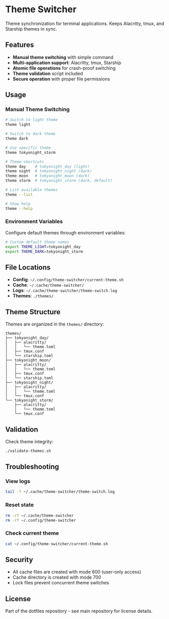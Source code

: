 # Theme Switcher

Theme synchronization for terminal applications. Keeps Alacritty, tmux, and Starship themes in sync.

## Features

- **Manual theme switching** with simple command
- **Multi-application support**: Alacritty, tmux, Starship  
- **Atomic file operations** for crash-proof switching
- **Theme validation** script included
- **Secure operation** with proper file permissions

## Usage

### Manual Theme Switching

```bash
# Switch to light theme
theme light

# Switch to dark theme  
theme dark

# Use specific theme
theme tokyonight_storm

# Theme shortcuts
theme day    # tokyonight_day (light)
theme night  # tokyonight_night (dark)
theme moon   # tokyonight_moon (dark)
theme storm  # tokyonight_storm (dark, default)

# List available themes
theme --list

# Show help
theme --help
```

### Environment Variables

Configure default themes through environment variables:

```bash
# Custom default theme names
export THEME_LIGHT=tokyonight_day
export THEME_DARK=tokyonight_storm
```

## File Locations

- **Config**: `~/.config/theme-switcher/current-theme.sh`
- **Cache**: `~/.cache/theme-switcher/`
- **Logs**: `~/.cache/theme-switcher/theme-switch.log`
- **Themes**: `./themes/`

## Theme Structure

Themes are organized in the `themes/` directory:

```
themes/
├── tokyonight_day/
│   ├── alacritty/
│   │   └── theme.toml
│   ├── tmux.conf
│   └── starship.toml
├── tokyonight_moon/
│   ├── alacritty/
│   │   └── theme.toml
│   ├── tmux.conf
│   └── starship.toml
├── tokyonight_night/
│   ├── alacritty/
│   │   └── theme.toml
│   └── tmux.conf
└── tokyonight_storm/
    ├── alacritty/
    │   └── theme.toml
    └── tmux.conf
```

## Validation

Check theme integrity:

```bash
./validate-themes.sh
```

## Troubleshooting

### View logs

```bash
tail -f ~/.cache/theme-switcher/theme-switch.log
```

### Reset state

```bash
rm -rf ~/.cache/theme-switcher
rm -rf ~/.config/theme-switcher
```

### Check current theme

```bash
cat ~/.config/theme-switcher/current-theme.sh
```

## Security

- All cache files are created with mode 600 (user-only access)
- Cache directory is created with mode 700
- Lock files prevent concurrent theme switches

## License

Part of the dotfiles repository - see main repository for license details.